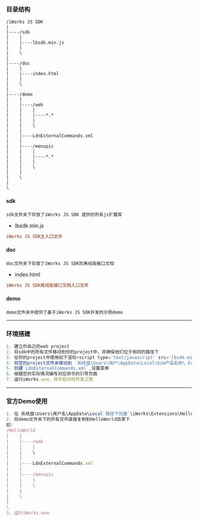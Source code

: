 ### 目录结构

```
/iWorks JS SDK
|
|----/sdk
|    |
|    |----lbsdk.min.js
|    |
|    \
|
|----/doc
|    |
|    |----index.html
|    |
|    \
|
|----/demo
|    |
|    |----/web
|    |    |
|    |    |----*.*
|    |    |
|    |    \
|    |
|    |----LdnExternalCommands.xml
|    |
|    |----/menupic
|    |    |
|    |    |----*.*
|    |    |
|    |    \
|    |
|    \
|
\
```
#### sdk
    sdk文件夹下存放了iWorks JS SDK 提供的所有js扩展库

- lbsdk.min.js

```ini
iWorks JS SDK主入口文件
```

#### doc
    doc文件夹下存放了iWorks JS SDK的离线版接口文档

- index.html

```ini
iWorks JS SDK离线版接口文档入口文件
```

#### demo
    demo文件夹中提供了基于iWorks JS SDK开发的示例demo

---
### 环境搭建

```javascript
1. 建立你自己的web project
2. 将sdk中的所有文件移动到你的project中，并确保他们位于相同的路径下
3. 在你的project中使用如下语句<script type='text/javascript' src='lbsdk.min.js'></script>将sdk库引入到你的project中
4. 将您的project文件夹移动到 `系统盘\Users\用户\AppData\Local\bim产品名称\ Extensions`下
5. 创建`LdnExternalCommands.xml`,设置菜单
6. 根据您的实际情况编写对应命令的引导页面
7. 运行iWorks.exe，并开启你的开发之旅
```

---
### 官方Demo使用

```javascript
1. 在 系统盘\Users\用户名\AppData\Local`路径下创建`\iWorks\Extensions\HelloWorld 文件夹。例如：C:\Users\ryan\AppData\Local\iWorks\Extensions\HelloWorld
2. 将demo文件夹下的所有文件直接复制到HelloWorld目录下
如:
/HelloWorld
|    |
|    |----/web
|    |    |
|    |    \
|    |
|    |----LdnExternalCommands.xml
|    |
|    |----/menupic
|    |    |
|    |    \
|    |
|    \
|
\
3. 运行iWorks.exe
```



